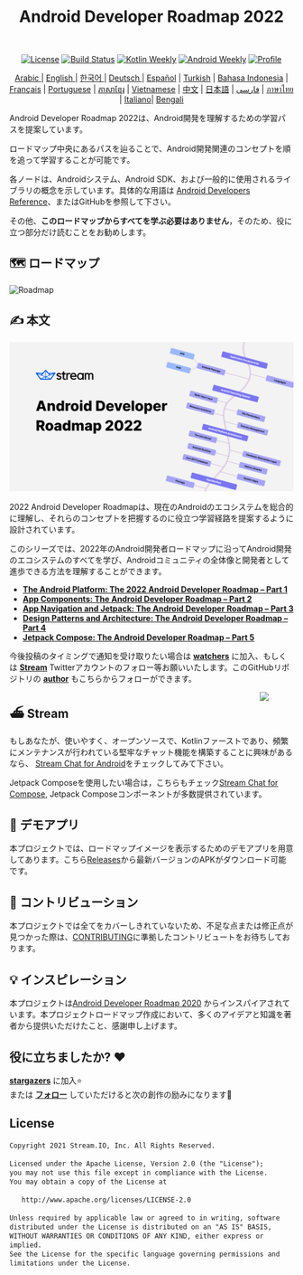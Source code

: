 <h1 align="center">Android Developer Roadmap 2022</h1></br>

<p align="center">
  <a href="https://opensource.org/licenses/Apache-2.0"><img alt="License" src="https://img.shields.io/badge/License-Apache%202.0-blue.svg"/></a>
  <a href="https://github.com/skydoves/android-developer-roadmap/actions/workflows/build.yml"><img alt="Build Status" src="https://github.com/skydoves/android-developer-roadmap/actions/workflows/build.yml/badge.svg"/></a>
  <a href="https://mailchi.mp/kotlinweekly/kotlin-weekly-279"><img alt="Kotlin Weekly" src="https://skydoves.github.io/badges/kotlin-weekly2.svg"/></a>
  <a href="https://androidweekly.net/issues/issue-495"><img alt="Android Weekly" src="https://skydoves.github.io/badges/android-weekly.svg"/></a>
  <a href="https://github.com/skydoves"><img alt="Profile" src="https://skydoves.github.io/badges/skydoves.svg"/></a>
</p>
<p align="center">
<a href="/README_AR.md" target="_blank"> Arabic </a> | <a href="/README.md" target="_blank"> English </a> | <a href="/README_KR.md" target="_blank"> 한국어 </a> | <a href="/README_DE.md" target="_blank"> Deutsch </a>| <a href="/README_ES.md" target="_blank"> Español</a> | <a href="/README_TR.md" target="_blank"> Turkish</a> | <a href="/README_ID.md" target="_blank"> Bahasa Indonesia</a> | <a href="/README_FR.md" target="_blank"> Français</a> | <a href="/README_PT.md" target="_blank"> Portuguese</a> | <a href="/README_KHM.md" target="_blank">ភាសាខ្មែរ</a> | <a href="/README_VI.md" target="_blank">Vietnamese</a> | <a href="/README_CN.md" target="_blank">中文</a> | <a href="/README_JP.md" target="_blank">日本語</a> | <a href="/README_FA.md" target="_blank">فارسی</a> | <a href="/README_TH.md" target="_blank">ภาษาไทย</a> | <a href="/README_IT.md" target="_blank">Italiano</a>| <a href="/README_BD.md" target="_blank">Bengali</a>
</p>


Android Developer Roadmap 2022は、Android開発を理解するための学習パスを提案しています。

ロードマップ中央にあるパスを辿ることで、Android開発関連のコンセプトを順を追って学習することが可能です。

各ノードは、Androidシステム、Android SDK、および一般的に使用されるライブラリの概念を示しています。具体的な用語は [Android Developers Reference](https://developer.android.com/reference)、またはGitHubを参照して下さい。

その他、**このロードマップからすべてを学ぶ必要はありません**，そのため、役に立つ部分だけ読むことをお勧めします。

## 🗺 ロードマップ

<picture>
  <source media="(prefers-color-scheme: dark)" srcset="images/android_developer_roadmap_dark.png">
  <img alt="Roadmap" src="images/android_developer_roadmap.png">
</picture>

## ✍️ 本文

<a href="https://getstream.io/blog/android-developer-roadmap/"><img src="images/article.png" /></a><br>

2022 Android Developer Roadmapは、現在のAndroidのエコシステムを総合的に理解し、それらのコンセプトを把握するのに役立つ学習経路を提案するように設計されています。

このシリーズでは、2022年のAndroid開発者ロードマップに沿ってAndroid開発のエコシステムのすべてを学び、Androidコミュニティの全体像と開発者として進歩できる方法を理解することができます。

- **[The Android Platform: The 2022 Android Developer Roadmap – Part 1](https://getstream.io/blog/android-developer-roadmap/)**
- **[App Components: The Android Developer Roadmap – Part 2](https://getstream.io/blog/android-developer-roadmap-part-2/)**
- **[App Navigation and Jetpack: The Android Developer Roadmap – Part 3](https://getstream.io/blog/android-developer-roadmap-part-3/)**
- **[Design Patterns and Architecture: The Android Developer Roadmap – Part 4](https://getstream.io/blog/design-patterns-and-architecture-the-android-developer-roadmap-part-4/)**
- **[Jetpack Compose: The Android Developer Roadmap – Part 5](https://getstream.io/blog/android-developer-roadmap-part-5/)**

今後投稿のタイミングで通知を受け取りたい場合は **[watchers](https://github.com/skydoves/android-developer-roadmap/watchers)** に加入、もしくは **[Stream](https://twitter.com/getstream_io)** Twitterアカウントのフォロー等お願いいたします。このGitHubリポジトリの __[author](https://github.com/skydoves)__ もこちらからフォローができます。

<a href="https://getstream.io/tutorials/android-chat?utm_source=Github&utm_medium=Jaewoong_OSS&utm_content=Developer&utm_campaign=2022AndroidDeveloperRoadmap&utm_term=DevRelOss">
<img src="https://user-images.githubusercontent.com/24237865/138428440-b92e5fb7-89f8-41aa-96b1-71a5486c5849.png" align="right" width="12%"/>
</a>

## ⛴ Stream

もしあなたが、使いやすく、オープンソースで、Kotlinファーストであり、頻繁にメンテナンスが行われている堅牢なチャット機能を構築することに興味があるなら、 [Stream Chat for Android](https://getstream.io/tutorials/android-chat)をチェックしてみて下さい。

Jetpack Composeを使用したい場合は，こちらもチェック[Stream Chat for Compose](https://getstream.io/chat/compose/tutorial/), Jetpack Composeコンポーネントが多数提供されています。

## 📱 デモアプリ

本プロジェクトでは、ロードマップイメージを表示するためのデモアプリを用意してあります。こちら[Releases](https://github.com/skydoves/android-developer-roadmap/releases)から最新バージョンのAPKがダウンロード可能です。

## 🤝 コントリビューション

本プロジェクトでは全てをカバーしきれていないため、不足な点または修正点が見つかった際は、[CONTRIBUTING](CONTRIBUTING.md)に準拠したコントリビュートをお待ちしております。

## 💡 インスピレーション

本プロジェクトは[Android Developer Roadmap 2020](https://github.com/mobile-roadmap/android-developer-roadmap) からインスパイアされています。本プロジェクトロードマップ作成において、多くのアイデアと知識を著者から提供いただけたこと、感謝申し上げます。

## 役に立ちましたか? :heart:

__[stargazers](https://github.com/skydoves/android-developer-roadmap/stargazers)__ に加入:star:<br>
または __[フォロー](https://github.com/skydoves)__ していただけると次の創作の励みになります🤩

## License
```
Copyright 2021 Stream.IO, Inc. All Rights Reserved.

Licensed under the Apache License, Version 2.0 (the "License");
you may not use this file except in compliance with the License.
You may obtain a copy of the License at

   http://www.apache.org/licenses/LICENSE-2.0

Unless required by applicable law or agreed to in writing, software
distributed under the License is distributed on an "AS IS" BASIS,
WITHOUT WARRANTIES OR CONDITIONS OF ANY KIND, either express or implied.
See the License for the specific language governing permissions and
limitations under the License.
```
